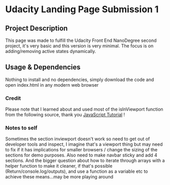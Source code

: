# Udacity Landing Page Submission 1

## Project Description
This page was made to fulfill the Udacity Front End NanoDegree second project, it's very basic and this version is very minimal. The focus is on adding/removing active states dynamically. 

## Usage & Dependencies  
Nothing to install and no dependencies, simply download the code and open index.html in any modern web browser

### Credit
Please note that I learned about and used most of the isInViewport function from the following source, thank you [JavaScript Tutorial](https://www.javascripttutorial.net/dom/css/check-if-an-element-is-visible-in-the-viewport/) !  

### Notes to self
Sometimes the section inviewport doesn't work so need to get out of developer tools and inspect, I imagine that's a viewport thing but may need to fix if it has implications for smaller browsers / change the sizing of the sections for demo purposes. Also need to make navbar sticky and add 4 sections.  And the bigger question about how to iterate through arrays with a helper function to make it cleaner, if that's possible (Return/console.log/outputs), and use a function as a variable etc to achieve these means...may be more playing around

